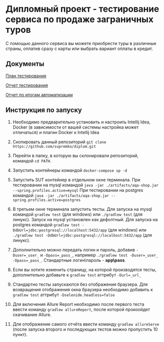 # Дипломный проект - тестирование сервиса по продаже заграничных туров

С помощью данного сервиса вы можете приобрести туры в различные страны, оплатив сразу с карты или выбрать вариант оплаты в кредит.

## Документы
[План тестирования](/Documents/PLAN.md)

[Отчет тестирования](/Documents/REPORT.md)

[Отчет по итогам автоматизации](/Documents/SUMMARY.md)


## Инструкция по запуску

1. Необходимо предварительно установить и настроить Intellij Idea, Docker (в зависимости от вашей системы настройка может отличаться) и плагин Docker к Intellij Idea

2. Скопировать данный репозиторий `git clone https://github.com/supremko/diplom.git`

3. Перейти в папку, в которую вы склонировали репозиторий, командой `cd PATH`.

4. Запустить контейнеры командой `docker-compose up -d`

5. Запустить SUT контейнер в отдельном окне терминала. При тестировании на mysql командой `java -jar ./artifacts/aqa-shop.jar --spring.profiles.active=mysql`
При тестировании на postgres командой `java -jar ./artifacts/aqa-shop.jar --spring.profiles.active=postgres`

6. В третьем окне терминала запустить тесты. 
Для запуска на mysql командой `gradlew test` (для windows) или `./gradlew test` (для линукс). Запуск на mysql установлен как дефолтный. 
Для запуска на postgres командой `gradlew test -DdbUrl=jdbc:postgresql://localhost:5432/app` (для windows) или `./gradlew test -DdbUrl=jdbc:postgresql://localhost:5432/app` (для линукс). 

7. Дополнительно можно передать логин и пароль, добавив `-Duser=_user_` и `-Dpass=_pass_`, например `./gradlew test -Duser=_user_ -Dpass=_pass_`. Стандартные логин\пароль - **app\pass**.

8. Если вы хотите изменить страницу, на которой производятся тесты, дополнительно добавьте к `gradlew test` аттрибут `-Durl=_url_`

9. Стандартно тесты запускаются без отображения браузера. Для возвращения отображения окна браузера необходимо добавить к `gradlew test` аттрибут `-Dselenide.headless=false`

10. Для включения Allure Report необходимо после первого теста ввести команду `gradlew allureReport`, после которой произойдет скачивание Allure.

11. Для отображение самого отчёта ввести команду `gradlew allureServe` (после запуска второго и последующих тестов можно пропустить 10 пункт).